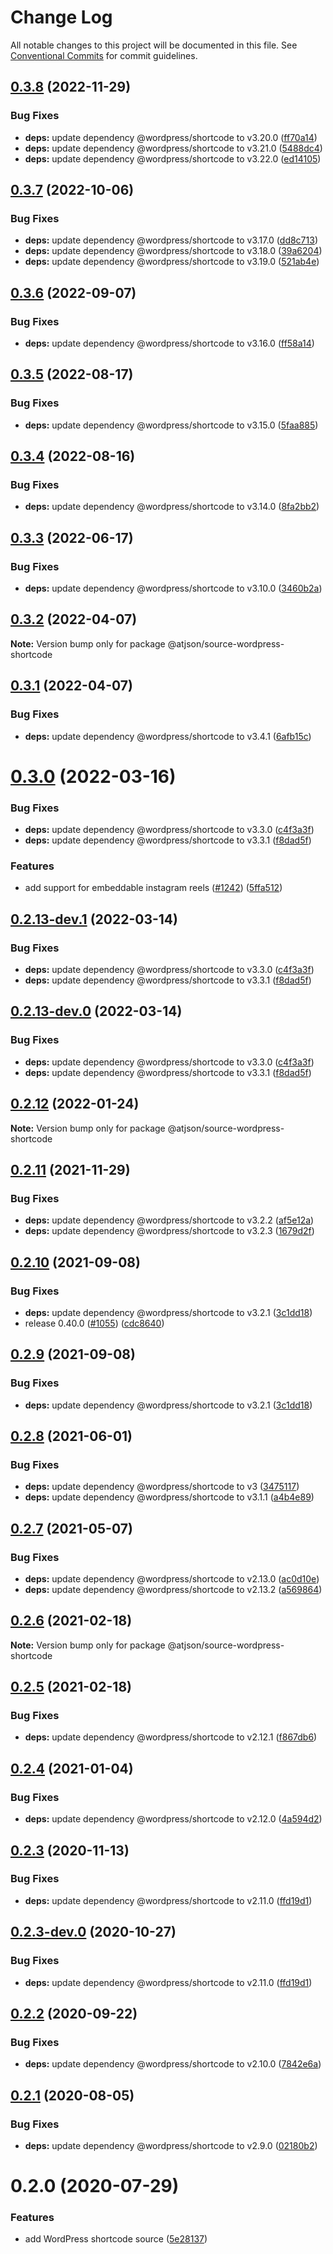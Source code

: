 # Change Log

All notable changes to this project will be documented in this file.
See [Conventional Commits](https://conventionalcommits.org) for commit guidelines.

## [0.3.8](https://github.com/CondeNast/atjson/compare/@atjson/source-wordpress-shortcode@0.3.7...@atjson/source-wordpress-shortcode@0.3.8) (2022-11-29)

### Bug Fixes

- **deps:** update dependency @wordpress/shortcode to v3.20.0 ([ff70a14](https://github.com/CondeNast/atjson/commit/ff70a1471bf696be07ebd4c061e0a54288773275))
- **deps:** update dependency @wordpress/shortcode to v3.21.0 ([5488dc4](https://github.com/CondeNast/atjson/commit/5488dc48a7255139cf1033bbd4d901df2eac9a1d))
- **deps:** update dependency @wordpress/shortcode to v3.22.0 ([ed14105](https://github.com/CondeNast/atjson/commit/ed141059c126d5abd007f3c7d3eede238970aac1))

## [0.3.7](https://github.com/CondeNast/atjson/compare/@atjson/source-wordpress-shortcode@0.3.6...@atjson/source-wordpress-shortcode@0.3.7) (2022-10-06)

### Bug Fixes

- **deps:** update dependency @wordpress/shortcode to v3.17.0 ([dd8c713](https://github.com/CondeNast/atjson/commit/dd8c713ee7d157504d2ac4851f49fb02b9cd839a))
- **deps:** update dependency @wordpress/shortcode to v3.18.0 ([39a6204](https://github.com/CondeNast/atjson/commit/39a620472bb95d2580cbd911ebe96651e8f15fc1))
- **deps:** update dependency @wordpress/shortcode to v3.19.0 ([521ab4e](https://github.com/CondeNast/atjson/commit/521ab4e5f621c88219468143abb0635684884122))

## [0.3.6](https://github.com/CondeNast/atjson/compare/@atjson/source-wordpress-shortcode@0.3.5...@atjson/source-wordpress-shortcode@0.3.6) (2022-09-07)

### Bug Fixes

- **deps:** update dependency @wordpress/shortcode to v3.16.0 ([ff58a14](https://github.com/CondeNast/atjson/commit/ff58a14e0404bf97d15f7df6b5040272c5642fe8))

## [0.3.5](https://github.com/CondeNast/atjson/compare/@atjson/source-wordpress-shortcode@0.3.4...@atjson/source-wordpress-shortcode@0.3.5) (2022-08-17)

### Bug Fixes

- **deps:** update dependency @wordpress/shortcode to v3.15.0 ([5faa885](https://github.com/CondeNast/atjson/commit/5faa885dae79ac0adb3f2c204db6c8d0b1966639))

## [0.3.4](https://github.com/CondeNast/atjson/compare/@atjson/source-wordpress-shortcode@0.3.3...@atjson/source-wordpress-shortcode@0.3.4) (2022-08-16)

### Bug Fixes

- **deps:** update dependency @wordpress/shortcode to v3.14.0 ([8fa2bb2](https://github.com/CondeNast/atjson/commit/8fa2bb2ec1d4ee99267fd4f1eed8897f7c200898))

## [0.3.3](https://github.com/CondeNast/atjson/compare/@atjson/source-wordpress-shortcode@0.3.2...@atjson/source-wordpress-shortcode@0.3.3) (2022-06-17)

### Bug Fixes

- **deps:** update dependency @wordpress/shortcode to v3.10.0 ([3460b2a](https://github.com/CondeNast/atjson/commit/3460b2a139823faef81cc6c8ba6c64c08a14fa1f))

## [0.3.2](https://github.com/CondeNast/atjson/compare/@atjson/source-wordpress-shortcode@0.3.1...@atjson/source-wordpress-shortcode@0.3.2) (2022-04-07)

**Note:** Version bump only for package @atjson/source-wordpress-shortcode

## [0.3.1](https://github.com/CondeNast/atjson/compare/@atjson/source-wordpress-shortcode@0.3.0...@atjson/source-wordpress-shortcode@0.3.1) (2022-04-07)

### Bug Fixes

- **deps:** update dependency @wordpress/shortcode to v3.4.1 ([6afb15c](https://github.com/CondeNast/atjson/commit/6afb15c78834b519e8bb551f0640e400d9f0c46a))

# [0.3.0](https://github.com/CondeNast/atjson/compare/@atjson/source-wordpress-shortcode@0.2.12...@atjson/source-wordpress-shortcode@0.3.0) (2022-03-16)

### Bug Fixes

- **deps:** update dependency @wordpress/shortcode to v3.3.0 ([c4f3a3f](https://github.com/CondeNast/atjson/commit/c4f3a3f0232237317c626975f3ebfef0a57894d5))
- **deps:** update dependency @wordpress/shortcode to v3.3.1 ([f8dad5f](https://github.com/CondeNast/atjson/commit/f8dad5f4340b340c75a8959a868de6ec11dfa08d))

### Features

- add support for embeddable instagram reels ([#1242](https://github.com/CondeNast/atjson/issues/1242)) ([5ffa512](https://github.com/CondeNast/atjson/commit/5ffa512f4ff8093a4f5e760a33578aaaf37bc535))

## [0.2.13-dev.1](https://github.com/CondeNast/atjson/compare/@atjson/source-wordpress-shortcode@0.2.12...@atjson/source-wordpress-shortcode@0.2.13-dev.1) (2022-03-14)

### Bug Fixes

- **deps:** update dependency @wordpress/shortcode to v3.3.0 ([c4f3a3f](https://github.com/CondeNast/atjson/commit/c4f3a3f0232237317c626975f3ebfef0a57894d5))
- **deps:** update dependency @wordpress/shortcode to v3.3.1 ([f8dad5f](https://github.com/CondeNast/atjson/commit/f8dad5f4340b340c75a8959a868de6ec11dfa08d))

## [0.2.13-dev.0](https://github.com/CondeNast/atjson/compare/@atjson/source-wordpress-shortcode@0.2.12...@atjson/source-wordpress-shortcode@0.2.13-dev.0) (2022-03-14)

### Bug Fixes

- **deps:** update dependency @wordpress/shortcode to v3.3.0 ([c4f3a3f](https://github.com/CondeNast/atjson/commit/c4f3a3f0232237317c626975f3ebfef0a57894d5))
- **deps:** update dependency @wordpress/shortcode to v3.3.1 ([f8dad5f](https://github.com/CondeNast/atjson/commit/f8dad5f4340b340c75a8959a868de6ec11dfa08d))

## [0.2.12](https://github.com/CondeNast/atjson/compare/@atjson/source-wordpress-shortcode@0.2.11...@atjson/source-wordpress-shortcode@0.2.12) (2022-01-24)

**Note:** Version bump only for package @atjson/source-wordpress-shortcode

## [0.2.11](https://github.com/CondeNast/atjson/compare/@atjson/source-wordpress-shortcode@0.2.10...@atjson/source-wordpress-shortcode@0.2.11) (2021-11-29)

### Bug Fixes

- **deps:** update dependency @wordpress/shortcode to v3.2.2 ([af5e12a](https://github.com/CondeNast/atjson/commit/af5e12a47b750ec7bf1fcdd689c0bc91ad97b43f))
- **deps:** update dependency @wordpress/shortcode to v3.2.3 ([1679d2f](https://github.com/CondeNast/atjson/commit/1679d2ffa17b63aae70f835bcbd2ef9d7d7b2c0b))

## [0.2.10](https://github.com/CondeNast/atjson/compare/@atjson/source-wordpress-shortcode@0.2.8...@atjson/source-wordpress-shortcode@0.2.10) (2021-09-08)

### Bug Fixes

- **deps:** update dependency @wordpress/shortcode to v3.2.1 ([3c1dd18](https://github.com/CondeNast/atjson/commit/3c1dd1843e33b01ff45b1fa74abcd78c5e17fb4e))
- release 0.40.0 ([#1055](https://github.com/CondeNast/atjson/issues/1055)) ([cdc8640](https://github.com/CondeNast/atjson/commit/cdc8640abea2ab297b0fd31393f8b6bec86ef7cc))

## [0.2.9](https://github.com/CondeNast/atjson/compare/@atjson/source-wordpress-shortcode@0.2.8...@atjson/source-wordpress-shortcode@0.2.9) (2021-09-08)

### Bug Fixes

- **deps:** update dependency @wordpress/shortcode to v3.2.1 ([3c1dd18](https://github.com/CondeNast/atjson/commit/3c1dd1843e33b01ff45b1fa74abcd78c5e17fb4e))

## [0.2.8](https://github.com/CondeNast/atjson/compare/@atjson/source-wordpress-shortcode@0.2.7...@atjson/source-wordpress-shortcode@0.2.8) (2021-06-01)

### Bug Fixes

- **deps:** update dependency @wordpress/shortcode to v3 ([3475117](https://github.com/CondeNast/atjson/commit/3475117844a8b026ba7d780910e25fc67e344a8d))
- **deps:** update dependency @wordpress/shortcode to v3.1.1 ([a4b4e89](https://github.com/CondeNast/atjson/commit/a4b4e892f2ef7c885a73a4c198720f2760b20d88))

## [0.2.7](https://github.com/CondeNast/atjson/compare/@atjson/source-wordpress-shortcode@0.2.6...@atjson/source-wordpress-shortcode@0.2.7) (2021-05-07)

### Bug Fixes

- **deps:** update dependency @wordpress/shortcode to v2.13.0 ([ac0d10e](https://github.com/CondeNast/atjson/commit/ac0d10e568280d547b1bda0abf16afdf31c182b1))
- **deps:** update dependency @wordpress/shortcode to v2.13.2 ([a569864](https://github.com/CondeNast/atjson/commit/a569864d5b5d4fee3af69619fdd82688fa08e808))

## [0.2.6](https://github.com/CondeNast/atjson/compare/@atjson/source-wordpress-shortcode@0.2.5...@atjson/source-wordpress-shortcode@0.2.6) (2021-02-18)

**Note:** Version bump only for package @atjson/source-wordpress-shortcode

## [0.2.5](https://github.com/CondeNast/atjson/compare/@atjson/source-wordpress-shortcode@0.2.4...@atjson/source-wordpress-shortcode@0.2.5) (2021-02-18)

### Bug Fixes

- **deps:** update dependency @wordpress/shortcode to v2.12.1 ([f867db6](https://github.com/CondeNast/atjson/commit/f867db65db42d66dcf1fd65ab4f5e3e66baafa3a))

## [0.2.4](https://github.com/CondeNast/atjson/compare/@atjson/source-wordpress-shortcode@0.2.3...@atjson/source-wordpress-shortcode@0.2.4) (2021-01-04)

### Bug Fixes

- **deps:** update dependency @wordpress/shortcode to v2.12.0 ([4a594d2](https://github.com/CondeNast/atjson/commit/4a594d2407b50d3030397c210ae6eb58d2b54b1f))

## [0.2.3](https://github.com/CondeNast/atjson/compare/@atjson/source-wordpress-shortcode@0.2.2...@atjson/source-wordpress-shortcode@0.2.3) (2020-11-13)

### Bug Fixes

- **deps:** update dependency @wordpress/shortcode to v2.11.0 ([ffd19d1](https://github.com/CondeNast/atjson/commit/ffd19d15def6408184e3732706d8a3b8bed62964))

## [0.2.3-dev.0](https://github.com/CondeNast/atjson/compare/@atjson/source-wordpress-shortcode@0.2.2...@atjson/source-wordpress-shortcode@0.2.3-dev.0) (2020-10-27)

### Bug Fixes

- **deps:** update dependency @wordpress/shortcode to v2.11.0 ([ffd19d1](https://github.com/CondeNast/atjson/commit/ffd19d15def6408184e3732706d8a3b8bed62964))

## [0.2.2](https://github.com/CondeNast/atjson/compare/@atjson/source-wordpress-shortcode@0.2.1...@atjson/source-wordpress-shortcode@0.2.2) (2020-09-22)

### Bug Fixes

- **deps:** update dependency @wordpress/shortcode to v2.10.0 ([7842e6a](https://github.com/CondeNast/atjson/commit/7842e6a4deab00a6c33dbc8cc66c70dad7b18c5c))

## [0.2.1](https://github.com/CondeNast/atjson/compare/@atjson/source-wordpress-shortcode@0.2.0...@atjson/source-wordpress-shortcode@0.2.1) (2020-08-05)

### Bug Fixes

- **deps:** update dependency @wordpress/shortcode to v2.9.0 ([02180b2](https://github.com/CondeNast/atjson/commit/02180b2ebedce2bf744117c7d478fe5e65151cac))

# 0.2.0 (2020-07-29)

### Features

- add WordPress shortcode source ([5e28137](https://github.com/CondeNast/atjson/commit/5e281370da76bcaebec9d6812c3fb24d3222a9e7))
